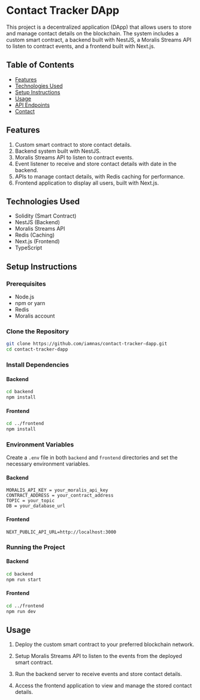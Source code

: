 # Contact Tracker DApp

This project is a decentralized application (DApp) that allows users to store and manage contact details on the blockchain. The system includes a custom smart contract, a backend built with NestJS, a Moralis Streams API to listen to contract events, and a frontend built with Next.js.

## Table of Contents
- [Features](#features)
- [Technologies Used](#technologies-used)
- [Setup Instructions](#setup-instructions)
- [Usage](#usage)
- [API Endpoints](#api-endpoints)
- [Contact](#contact)

## Features
1. Custom smart contract to store contact details.
2. Backend system built with NestJS.
3. Moralis Streams API to listen to contract events.
4. Event listener to receive and store contact details with date in the backend.
5. APIs to manage contact details, with Redis caching for performance.
6. Frontend application to display all users, built with Next.js.

## Technologies Used
- Solidity (Smart Contract)
- NestJS (Backend)
- Moralis Streams API
- Redis (Caching)
- Next.js (Frontend)
- TypeScript

## Setup Instructions

### Prerequisites
- Node.js
- npm or yarn
- Redis
- Moralis account

### Clone the Repository
```sh
git clone https://github.com/iamnas/contact-tracker-dapp.git
cd contact-tracker-dapp
```

### Install Dependencies
#### Backend
```sh
cd backend
npm install
```

#### Frontend
```sh
cd ../frontend
npm install
```

### Environment Variables
Create a `.env` file in both `backend` and `frontend` directories and set the necessary environment variables.

#### Backend
```
MORALIS_API_KEY = your_moralis_api_key
CONTRACT_ADDRESS = your_contract_address
TOPIC = your_topic
DB = your_database_url
```

#### Frontend
```
NEXT_PUBLIC_API_URL=http://localhost:3000
```

### Running the Project
#### Backend
```sh
cd backend
npm run start
```

#### Frontend
```sh
cd ../frontend
npm run dev
```

## Usage
1. Deploy the custom smart contract to your preferred blockchain network.
2. Setup Moralis Streams API to listen to the events from the deployed smart contract.
3. Run the backend server to receive events and store contact details.

4. Access the frontend application to view and manage the stored contact details.
```
